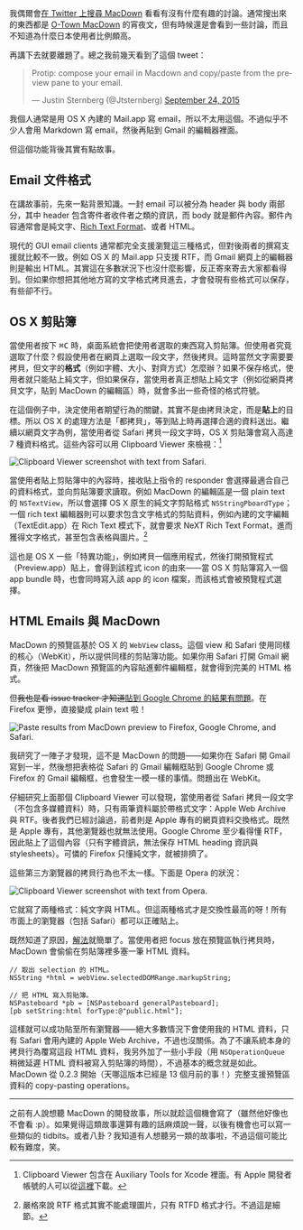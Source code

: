 我偶爾會[在 Twitter 上搜尋 MacDown](https://twitter.com/search?q=macdown) 看看有沒有什麼有趣的討論。通常搜出來的東西都是 [O-Town MacDown] 的宵夜文，但有時候還是會看到一些討論，而且不知道為什麼日本使用者比例頗高。

[O-Town MacDown]: http://support.gktw.org/site/PageNavigator/macdown.html

再講下去就要離題了。總之我前幾天看到了這個 tweet：

<blockquote class="twitter-tweet" lang="en-gb"><p lang="en" dir="ltr">Protip: compose your email in Macdown and copy/paste from the preview pane to your email.</p>&mdash; Justin Sternberg (@Jtsternberg) <a href="https://twitter.com/Jtsternberg/status/647109186799730688">September 24, 2015</a></blockquote> <script async src="//platform.twitter.com/widgets.js" charset="utf-8"></script>

我個人通常是用 OS X 內建的 Mail.app 寫 email，所以不太用這個。不過似乎不少人會用 Markdown 寫 email，然後再貼到 Gmail 的編輯器裡面。

但這個功能背後其實有點故事。


## Email 文件格式

在講故事前，先來一點背景知識。一封 email 可以被分為 header 與 body 兩部分，其中 header 包含寄件者收件者之類的資訊，而 body 就是郵件內容。郵件內容通常會是純文字、[Rich Text Format]、或者 HTML。

[Rich Text Format]: https://zh.wikipedia.org/wiki/RTF

現代的 GUI email clients 通常都完全支援瀏覽這三種格式，但對後兩者的撰寫支援就比較不一致。例如 OS X 的 Mail.app 只支援 RTF，而 Gmail 網頁上的編輯器則是輸出 HTML。其實這在多數狀況下也沒什麼影響，反正寄來寄去大家都看得到。但如果你想把其他地方寫的文字格式拷貝進去，才會發現有些格式可以保存，有些卻不行。


## OS X 剪貼簿

當使用者按下 <kbd>⌘</kbd><kbd>C</kbd> 時，桌面系統會把使用者選取的東西寫入剪貼簿。但使用者究竟選取了什麼？假設使用者在網頁上選取一段文字，然後拷貝。這時當然文字需要要拷貝，但文字的**格式**（例如字體、大小、對齊方式）怎麼辦？如果不保存格式，使用者就只能貼上純文字，但如果保存，當使用者真正想貼上純文字（例如從網頁拷貝文字，貼到 MacDown 的編輯區）時，就會多出一些奇怪的格式符號。

在這個例子中，決定使用者期望行為的關鍵，其實不是由拷貝決定，而是**貼上**的目標。所以 OS X 的處理方法是「都拷貝」，等到貼上時再選擇合適的資料送出。繼續以網頁文字為例，當使用者從 Safari 拷貝一段文字時，OS X 剪貼簿會寫入高達 7 種資料格式。這些內容可以用 Clipboard Viewer 來檢視：[^1]

![Clipboard Viewer screenshot with text from Safari.](http://d.pr/i/12ZjP+)

[^1]: Clipboard Viewer 包含在 Auxiliary Tools for Xcode 裡面。有 Apple 開發者帳號的人可以從[這裡](https://developer.apple.com/downloads/)下載。

當使用者貼上剪貼簿中的內容時，接收貼上指令的 responder 會選擇最適合自己的資料格式，並向剪貼簿要求讀取。例如 MacDown 的編輯區是一個 plain text 的 `NSTextView`，所以會選擇 OS X 原生的純文字剪貼格式 `NSStringPboardType`；一個 rich text 編輯器則可以要求包含文字格式的剪貼資料，例如內建的文字編輯（TextEdit.app）在 Rich Text 模式下，就會要求 NeXT Rich Text Format，進而獲得文字格式，甚至包含表格與圖片。[^2]

[^2]: 嚴格來說 RTF 格式其實不能處理圖片，只有 RTFD 格式才行。不過這是細節。

這也是 OS X 一些「特異功能」，例如拷貝一個應用程式，然後打開預覽程式（Preview.app）貼上，會得到該程式 icon 的由來——當 OS X 剪貼簿寫入一個 app bundle 時，也會同時寫入該 app 的 icon 檔案，而該格式會被預覽程式選擇。


## HTML Emails 與 MacDown

MacDown 的預覽區基於 OS X 的 `WebView` class。這個 view 和 Safari 使用同樣的核心（WebKit），所以提供同樣的剪貼簿功能。如果你用 Safari 打開 Gmail 網頁，然後把 MacDown 預覽區的內容貼進郵件編輯框，就會得到完美的 HTML 格式。

但<del>我也是看 issue tracker 才知道</del>[貼到 Google Chrome 的結果有問題](https://github.com/uranusjr/macdown/issues/115)。在 Firefox 更慘，直接變成 plain text 啦！

![Paste results from MacDown preview to Firefox, Google Chrome, and Safari.](https://cloud.githubusercontent.com/assets/358122/3916875/3d90f088-2382-11e4-9b24-430b35be97b5.png)

我研究了一陣子才發現，這不是 MacDown 的問題——如果你在 Safari 開 Gmail 寫到一半，然後想把表格從 Safari 的 Gmail 編輯框貼到 Google Chrome 或 Firefox 的 Gmail 編輯框，也會發生一模一樣的事情。問題出在 WebKit。

仔細研究上面那個 Clipboard Viewer 可以發現，當使用者從 Safari 拷貝一段文字（不包含多媒體資料）時，只有兩筆資料屬於帶格式文字：Apple Web Archive 與 RTF。後者我們已經討論過，前者則是 Apple 專有的網頁資料交換格式。既然是 Apple 專有，其他瀏覽器也就無法使用。Google Chrome 至少看得懂 RTF，因此貼上了這個內容（只有字體資訊，無法保存 HTML heading 資訊與 stylesheets）。可憐的 Firefox 只懂純文字，就被排擠了。

這些第三方瀏覽器的拷貝行為也不太一樣。下面是 Opera 的狀況：

![Clipboard Viewer screenshot with text from Opera.](http://d.pr/i/193Ii+)

它就寫了兩種格式：純文字與 HTML。但這兩種格式才是交換性最高的呀！所有市面上的瀏覽器（包括 Safari）都可以正確貼上。

既然知道了原因，[解法](https://github.com/uranusjr/macdown/commit/265b4b04bd1715526135c304839eff73f6fec81a)就簡單了。當使用者把 focus 放在預覽區執行拷貝時，MacDown 會偷偷在剪貼簿裡多塞一筆 HTML 資料。

~~~objc
// 取出 selection 的 HTML。
NSString *html = webView.selectedDOMRange.markupString;

// 把 HTML 寫入剪貼簿。
NSPasteboard *pb = [NSPasteboard generalPasteboard];
[pb setString:html forType:@"public.html"];
~~~

這樣就可以成功貼至所有瀏覽器——絕大多數情況下會使用我的 HTML 資料，只有 Safari 會用內建的 Apple Web Archive，不過也沒關係。為了不讓系統本身的拷貝行為覆寫這段 HTML 資料，我另外加了一些小手段（用 `NSOperationQueue` 稍微延遲 HTML 資料被寫入剪貼簿的時間），不過基本的概念就是如此。MacDown 從 0.2.3 開始（天哪這版本已經是 13 個月前的事！）完整支援預覽區資料的 copy-pasting operations。

---

之前有人說想聽 MacDown 的開發故事，所以就趁這個機會寫了（雖然他好像也不會看 :p）。如果覺得這類故事還算有趣的話麻煩說一聲，以後有機會也可以寫一些類似的 tidbits。或者八卦？我知道有人想聽另一類的故事啦，不過這個可能比較有難度，笑。
